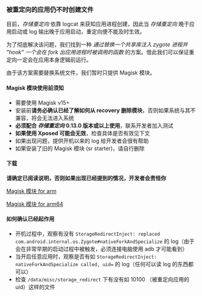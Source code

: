 ### 被重定向的应用仍不时创建文件

目前，_存储重定向_ 依靠 logcat 来获知应用进程创建，因此当 _存储重定向_ 晚于应用启动或 log 输出晚于应用启动，重定向便不能及时生效。

为了彻底解决该问题，我们找到一种 _通过替换一个共享库注入 zygote 进程并 "hook" 一个会在 fork 出应用进程时被调用的函数_ 的方案。借此我们可以保证重定向一定会在应用本身逻辑前运行。

由于该方案需要替换系统文件，我们暂时只提供 Magisk 模块。

#### Magisk 模块使用前须知

* 需要使用 Magisk v15+
* 安装前**请务必确认已经了解如何从 recovery 删除模块**，否则如果系统与其不兼容，将会无法进入系统
* **必须配合 _存储重定向_ 0.13.0 版本或以上使用**，联系开发者加入测试
* **如果使用 Xposed 可能会无效**，检查具体是否有效见下文
* 如果出现问题，提供开机以来的 log 给开发者会很有帮助
* 如果安装了旧的 Magisk 模块 (sr starter)，请自行删除

#### 下载

**请确定已阅读说明，否则如果出现已经提到的情况，开发者会责怪你**

[Magisk 模块 for arm](https://github.com/RikkaApps/StorageRedirect-assets/releases/download/assets/magisk-sr-native-inject-arm.zip)

[Magisk 模块 for arm64](https://github.com/RikkaApps/StorageRedirect-assets/releases/download/assets/magisk-sr-native-inject-arm64.zip)

#### 如何确认已经起作用

* 开机过程中，观察有没有 `StorageRedirectInject: replaced com.android.internal.os.Zygote#nativeForkAndSpecialize` 的 log（由于会在非常早期的启动过程中被触发，必须连接电脑使用 adb 才可能看到）
* 当开启任意应用时，观察是否有如 `StorageRedirectInject: nativeForkAndSpecialize called, uid=` 的 log（任何可以读 log 的东西都可以）
* 检查 `/data/misc/storage_redirect` 下有没有如 10100 （被重定向应用的 uid）这样的文件
